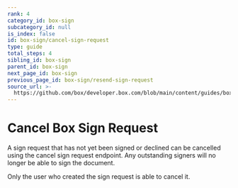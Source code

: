 ```yaml
---
rank: 4
category_id: box-sign
subcategory_id: null
is_index: false
id: box-sign/cancel-sign-request
type: guide
total_steps: 4
sibling_id: box-sign
parent_id: box-sign
next_page_id: box-sign
previous_page_id: box-sign/resend-sign-request
source_url: >-
  https://github.com/box/developer.box.com/blob/main/content/guides/box-sign/cancel-sign-request.md
---
```

# Cancel Box Sign Request

A sign request that has not yet been signed or declined can be cancelled using
the cancel sign request endpoint. Any outstanding signers will no longer be
able to sign the document.

Only the user who created the sign request is able to cancel it.

<Samples id='post_sign_requests_id_cancel' >

</Samples>